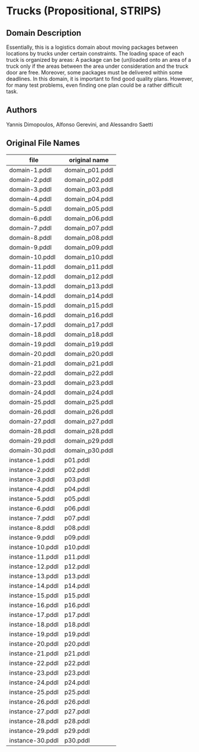 # Trucks (Propositional, STRIPS)

## Domain Description

Essentially, this is a logistics domain about moving packages between locations by trucks under certain constraints.
The loading space of each truck is organized by areas:
A package can be (un)loaded onto an area of a truck only if the areas between the area under consideration and the truck door are free.
Moreover, some packages must be delivered within some deadlines.
In this domain, it is important to find good quality plans.
However, for many test problems, even finding one plan could be a rather difficult task.

## Authors

Yannis Dimopoulos, Alfonso Gerevini, and Alessandro Saetti

## Original File Names

| file             | original name   |
|------------------|-----------------|
| domain-1.pddl    | domain_p01.pddl |
| domain-2.pddl    | domain_p02.pddl |
| domain-3.pddl    | domain_p03.pddl |
| domain-4.pddl    | domain_p04.pddl |
| domain-5.pddl    | domain_p05.pddl |
| domain-6.pddl    | domain_p06.pddl |
| domain-7.pddl    | domain_p07.pddl |
| domain-8.pddl    | domain_p08.pddl |
| domain-9.pddl    | domain_p09.pddl |
| domain-10.pddl   | domain_p10.pddl |
| domain-11.pddl   | domain_p11.pddl |
| domain-12.pddl   | domain_p12.pddl |
| domain-13.pddl   | domain_p13.pddl |
| domain-14.pddl   | domain_p14.pddl |
| domain-15.pddl   | domain_p15.pddl |
| domain-16.pddl   | domain_p16.pddl |
| domain-17.pddl   | domain_p17.pddl |
| domain-18.pddl   | domain_p18.pddl |
| domain-19.pddl   | domain_p19.pddl |
| domain-20.pddl   | domain_p20.pddl |
| domain-21.pddl   | domain_p21.pddl |
| domain-22.pddl   | domain_p22.pddl |
| domain-23.pddl   | domain_p23.pddl |
| domain-24.pddl   | domain_p24.pddl |
| domain-25.pddl   | domain_p25.pddl |
| domain-26.pddl   | domain_p26.pddl |
| domain-27.pddl   | domain_p27.pddl |
| domain-28.pddl   | domain_p28.pddl |
| domain-29.pddl   | domain_p29.pddl |
| domain-30.pddl   | domain_p30.pddl |
| instance-1.pddl  | p01.pddl        |
| instance-2.pddl  | p02.pddl        |
| instance-3.pddl  | p03.pddl        |
| instance-4.pddl  | p04.pddl        |
| instance-5.pddl  | p05.pddl        |
| instance-6.pddl  | p06.pddl        |
| instance-7.pddl  | p07.pddl        |
| instance-8.pddl  | p08.pddl        |
| instance-9.pddl  | p09.pddl        |
| instance-10.pddl | p10.pddl        |
| instance-11.pddl | p11.pddl        |
| instance-12.pddl | p12.pddl        |
| instance-13.pddl | p13.pddl        |
| instance-14.pddl | p14.pddl        |
| instance-15.pddl | p15.pddl        |
| instance-16.pddl | p16.pddl        |
| instance-17.pddl | p17.pddl        |
| instance-18.pddl | p18.pddl        |
| instance-19.pddl | p19.pddl        |
| instance-20.pddl | p20.pddl        |
| instance-21.pddl | p21.pddl        |
| instance-22.pddl | p22.pddl        |
| instance-23.pddl | p23.pddl        |
| instance-24.pddl | p24.pddl        |
| instance-25.pddl | p25.pddl        |
| instance-26.pddl | p26.pddl        |
| instance-27.pddl | p27.pddl        |
| instance-28.pddl | p28.pddl        |
| instance-29.pddl | p29.pddl        |
| instance-30.pddl | p30.pddl        |
